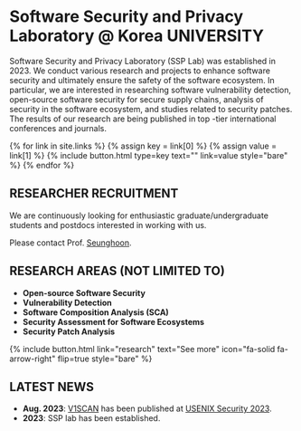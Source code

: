 ---
---

# Software Security and Privacy Laboratory @ Korea UNIVERSITY

Software Security and Privacy Laboratory (SSP Lab) was established in 2023. We conduct various research and projects to enhance software security and ultimately ensure the safety of the software ecosystem. In particular, we are interested in researching software vulnerability detection, open-source software security for secure supply chains, analysis of security in the software ecosystem, and studies related to security patches. The results of our research are being published in top -tier international conferences and journals.

{% for link in site.links %}
    {% assign key = link[0] %}
    {% assign value = link[1] %}
    {% include button.html type=key text="" link=value style="bare" %}
{% endfor %}

## RESEARCHER RECRUITMENT

We are continuously looking for enthusiastic graduate/undergraduate students and postdocs interested in working with us. 

Please contact Prof. [Seunghoon](seunghoonwoo@korea.ac.kr).

## RESEARCH AREAS (NOT LIMITED TO)

* **Open-source Software Security**
* **Vulnerability Detection**
* **Software Composition Analysis (SCA)**
* **Security Assessment for Software Ecosystems**
* **Security Patch Analysis**

{%
  include button.html
  link="research"
  text="See more"
  icon="fa-solid fa-arrow-right"
  flip=true
  style="bare"
%}


## LATEST NEWS


* **Aug. 2023**: <U>V1SCAN</U> has been published at [USENIX Security 2023](https://www.usenix.org/conference/usenixsecurity23).
* **2023**: SSP lab has been established.



